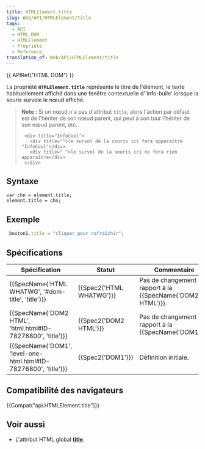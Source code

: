 ```yaml
---
title: HTMLElement.title
slug: Web/API/HTMLElement/title
tags:
  - API
  - HTML DOM
  - HTMLElement
  - Propriété
  - Reference
translation_of: Web/API/HTMLElement/title
---
```

{{ APIRef("HTML DOM") }}

La propriété **`HTMLElement.title`** représente le titre de l'élément, le texte habituellement affiché dans une fenêtre contextuelle d''info-bulle' lorsque la souris survole le nœud affiché.

> **Note :** Si un nœud n'a pas d'attribut `title`, alors l'action par défaut est de l'hériter de son nœud parent, qui peut à son tour l'hériter de son nœud parent, etc..
>
>      <div title="InfoCool">
>        <div title="">le survol de la souris ici fera apparaître "InfoCool"</div>
>        <div title=" ">le survol de la souris ici ne fera rien apparaître</div>
>      </div>

## Syntaxe

    var chn = element.title;
    element.title = chn;

## Exemple

```js
 bouton1.title = "cliquer pour rafraîchir";
```

## Spécifications

| Spécification                                                                        | Statut                           | Commentaire                                                          |
| ------------------------------------------------------------------------------------ | -------------------------------- | -------------------------------------------------------------------- |
| {{SpecName('HTML WHATWG', '#dom-title', 'title')}}                 | {{Spec2('HTML WHATWG')}} | Pas de changement par rapport à la {{SpecName('DOM2 HTML')}}. |
| {{SpecName('DOM2 HTML', 'html.html#ID-78276800', 'title')}}     | {{Spec2('DOM2 HTML')}}     | Pas de changement par rapport à la {{SpecName('DOM1')}}.     |
| {{SpecName('DOM1', 'level-one-html.html#ID-78276800', 'title')}} | {{Spec2('DOM1')}}         | Définition initiale.                                                 |

## Compatibilité des navigateurs

{{Compat("api.HTMLElement.title")}}

## Voir aussi

- L'attribut HTML global [**title**](/fr/docs/Web/HTML/Attributs_universels/title).
